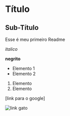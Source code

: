 # Título
## Sub-Título

Esse é meu primeiro Readme

*italico*

**negrito**

- Elemento 1
- Elemento 2

1) Elemento
2) Elemento

[link para o google]

![link gato](https://www.trupanion.com/images/trupanionwebsitelibraries/hero-images/hero-grey-cat-900-webp.webp?sfvrsn=32b946a9_9)





[def]: https://www.google.com
